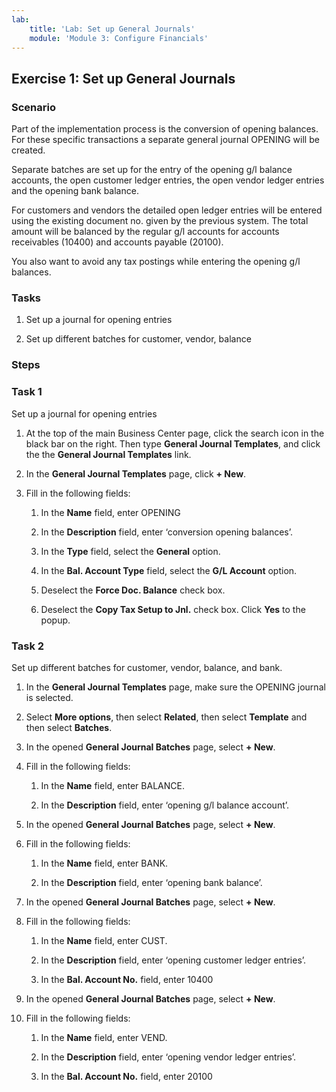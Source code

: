 ```yaml
---
lab:
    title: 'Lab: Set up General Journals'
    module: 'Module 3: Configure Financials'
---
```


## Exercise 1: Set up General Journals

### Scenario

Part of the implementation process is the conversion of opening balances. For
these specific transactions a separate general journal OPENING will be created.

Separate batches are set up for the entry of the opening g/l balance accounts,
the open customer ledger entries, the open vendor ledger entries and the opening
bank balance.

For customers and vendors the detailed open ledger entries will be entered using
the existing document no. given by the previous system. The total amount will be
balanced by the regular g/l accounts for accounts receivables (10400) and
accounts payable (20100).

You also want to avoid any tax postings while entering the opening g/l balances.

### Tasks

1.  Set up a journal for opening entries

2.  Set up different batches for customer, vendor, balance

### Steps

### Task 1

Set up a journal for opening entries

1.  At the top of the main Business Center page, click the search icon in the black bar on the right. Then type **General Journal Templates**, and click the the **General Journal Templates** link. 

3.  In the **General Journal Templates** page, click  **+ New**.

4.  Fill in the following fields:

       1.  In the **Name** field, enter OPENING

       2.  In the **Description** field, enter ‘conversion opening balances’.

       3.  In the **Type** field, select the **General** option.

       4.  In the **Bal. Account Type** field, select the **G/L Account**
            option.

       5.  Deselect the **Force Doc. Balance** check box.

       6.  Deselect the **Copy Tax Setup to Jnl.** check box. Click **Yes** to the popup.

### Task 2

Set up different batches for customer, vendor, balance, and bank.

1.  In the **General Journal Templates** page, make sure the OPENING journal
    is selected.

7.  Select **More options**, then select **Related**, then select **Template** and then select
    **Batches**.
    
8.  In the opened **General Journal Batches** page, select **+ New**.

9.  Fill in the following fields:

       1.  In the **Name** field, enter BALANCE.

       2.  In the **Description** field, enter ‘opening g/l balance account’.

10. In the opened **General Journal Batches** page, select **+ New**.

11. Fill in the following fields:

       1.  In the **Name** field, enter BANK.

       2.  In the **Description** field, enter ‘opening bank balance’.

12. In the opened **General Journal Batches** page, select **+ New**.

13. Fill in the following fields:

       1.  In the **Name** field, enter CUST.

       2.  In the **Description** field, enter ‘opening customer ledger
            entries’.

       3.  In the **Bal. Account No.** field, enter 10400

14. In the opened **General Journal Batches** page, select **+ New**.

15. Fill in the following fields:

       1.  In the **Name** field, enter VEND.

       2.  In the **Description** field, enter ‘opening vendor ledger entries’.

       3.  In the **Bal. Account No.** field, enter 20100
